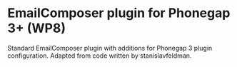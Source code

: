 # EmailComposer plugin for Phonegap 3+ (WP8)

Standard EmailComposer plugin with additions for Phonegap 3 plugin configuration. Adapted from code written by stanislavfeldman.



